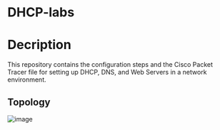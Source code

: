 # DHCP-labs

# Decription 

This repository contains the configuration steps and the Cisco Packet Tracer file for setting up DHCP, DNS, and Web Servers in a network environment.

## Topology

![image](https://github.com/user-attachments/assets/c33a5d73-a71c-4f5c-81dd-0a02078bb75b)





